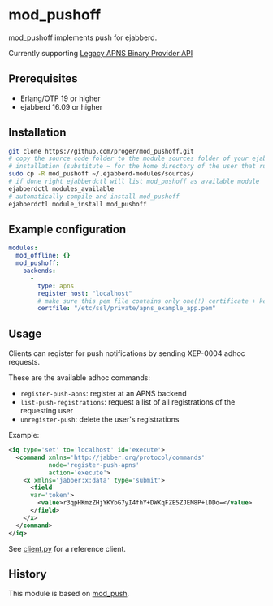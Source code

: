 # mod_pushoff

mod_pushoff implements push for ejabberd.

Currently supporting [Legacy APNS Binary Provider API](https://developer.apple.com/library/content/documentation/NetworkingInternet/Conceptual/RemoteNotificationsPG/BinaryProviderAPI.html#//apple_ref/doc/uid/TP40008194-CH13-SW1)

## Prerequisites

* Erlang/OTP 19 or higher
* ejabberd 16.09 or higher

## Installation

```bash
git clone https://github.com/proger/mod_pushoff.git
# copy the source code folder to the module sources folder of your ejabberd
# installation (substitute ~ for the home directory of the user that runs ejabberd)
sudo cp -R mod_pushoff ~/.ejabberd-modules/sources/
# if done right ejabberdctl will list mod_pushoff as available module
ejabberdctl modules_available
# automatically compile and install mod_pushoff
ejabberdctl module_install mod_pushoff
```

## Example configuration

```yaml
modules:
  mod_offline: {}
  mod_pushoff:
    backends:
      -
        type: apns
        register_host: "localhost"
        # make sure this pem file contains only one(!) certificate + key pair
        certfile: "/etc/ssl/private/apns_example_app.pem"
```

## Usage

Clients can register for push notifications by sending XEP-0004 adhoc requests.

These are the available adhoc commands:

* `register-push-apns`: register at an APNS backend
* `list-push-registrations`: request a list of all registrations of the requesting user
* `unregister-push`: delete the user's registrations

Example:
```xml
<iq type='set' to='localhost' id='execute'>
  <command xmlns='http://jabber.org/protocol/commands'
           node='register-push-apns'
           action='execute'>
    <x xmlns='jabber:x:data' type='submit'>
      <field
      var='token'>
        <value>r3qpHKmzZHjYKYbG7yI4fhY+DWKqFZE5ZJEM8P+lDDo=</value>
      </field>
    </x>
  </command>
</iq>
```

See [client.py](client.py) for a reference client.

## History

This module is based on [mod_push](https://github.com/royneary/mod_push).
